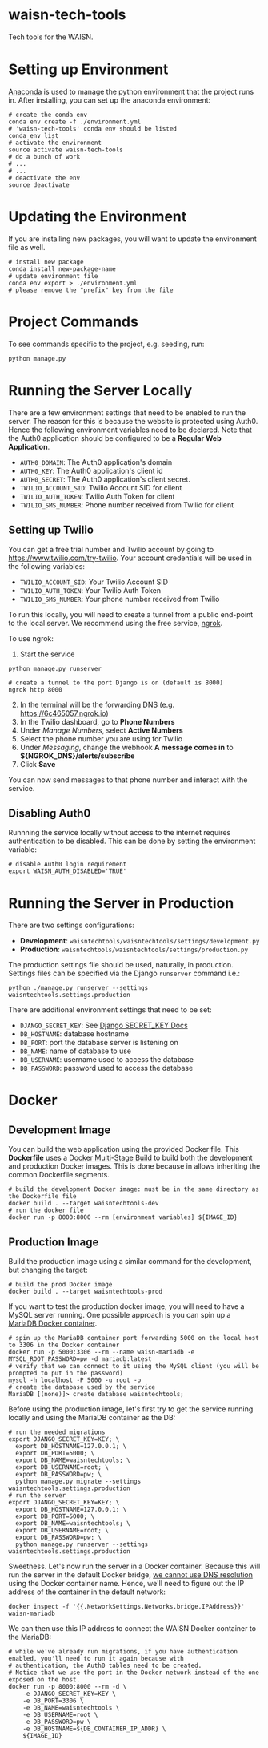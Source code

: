 # waisn-tech-tools

Tech tools for the WAISN.

# Setting up Environment

[Anaconda][] is used to manage the python environment that the project runs in. After installing, you can set up the
anaconda environment:

```
# create the conda env
conda env create -f ./environment.yml
# 'waisn-tech-tools' conda env should be listed
conda env list
# activate the environment
source activate waisn-tech-tools
# do a bunch of work
# ...
# ...
# deactivate the env
source deactivate
```

[Anaconda]: https://www.anaconda.com/

# Updating the Environment

If you are installing new packages, you will want to update the environment file as well.

```
# install new package
conda install new-package-name
# update environment file
conda env export > ./environment.yml
# please remove the "prefix" key from the file
```

# Project Commands

To see commands specific to the project, e.g. seeding, run:

```
python manage.py
```

# Running the Server Locally

There are a few environment settings that need to be enabled to run the server. The reason for this is because the
website is protected using Auth0. Hence the following environment variables need to be declared. Note that the Auth0
application should be configured to be a **Regular Web Application**.

* `AUTH0_DOMAIN`: The Auth0 application's domain
* `AUTH0_KEY`: The Auth0 application's client id
* `AUTH0_SECRET`: The Auth0 application's client secret.
* `TWILIO_ACCOUNT_SID`: Twilio Account SID for client
* `TWILIO_AUTH_TOKEN`: Twilio Auth Token for client
* `TWILIO_SMS_NUMBER`: Phone number received from Twilio for client

## Setting up Twilio

You can get a free trial number and Twilio account by going to https://www.twilio.com/try-twilio. Your account credentials will be used in the following variables:
* `TWILIO_ACCOUNT_SID`: Your Twilio Account SID
* `TWILIO_AUTH_TOKEN`: Your Twilio Auth Token
* `TWILIO_SMS_NUMBER`: Your phone number received from Twilio

To run this locally, you will need to create a tunnel from a public end-point to the local server.  We recommend using the free service, [ngrok](https://ngrok.com/docs).

To use ngrok:
1. Start the service
  ```
  python manage.py runserver

  # create a tunnel to the port Django is on (default is 8000)
  ngrok http 8000
  ```

2. In the terminal will be the forwarding DNS (e.g. https://6c465057.ngrok.io)
3. In the Twilio dashboard, go to **Phone Numbers**
4. Under _Manage Numbers_, select **Active Numbers**
5. Select the phone number you are using for Twilio
6. Under _Messaging_, change the webhook **A message comes in** to  **${NGROK_DNS}/alerts/subscribe**
7. Click **Save**

You can now send messages to that phone number and interact with the service.

## Disabling Auth0

Runnning the service locally without access to the internet requires authentication to be disabled. This can be done by
setting the environment variable:

```
# disable Auth0 login requirement
export WAISN_AUTH_DISABLED='TRUE'
```

# Running the Server in Production

There are two settings configurations:
* **Development**: `waisntechtools/waisntechtools/settings/development.py`
* **Production**: `waisntechtools/waisntechtools/settings/production.py`

The production settings file should be used, naturally, in production. Settings files can be specified via the Django
`runserver` command i.e.:

```
python ./manage.py runserver --settings waisntechtools.settings.production
```

There are additional environment settings that need to be set:

* `DJANGO_SECRET_KEY`: See [Django SECRET_KEY Docs][]
* `DB_HOSTNAME`: database hostname
* `DB_PORT`: port the database server is listening on
* `DB_NAME`: name of database to use
* `DB_USERNAME`: username used to access the database
* `DB_PASSWORD`: password used to access the database

[Django SECRET_KEY Docs]: https://docs.djangoproject.com/en/2.2/ref/settings/#std:setting-SECRET_KEY

# Docker

## Development Image

You can build the web application using the provided Docker file. This **Dockerfile** uses a
[Docker Multi-Stage Build][] to build both the development and production Docker images. This is done because in allows
inheriting the common Dockerfile segments.

```
# build the development Docker image: must be in the same directory as the Dockerfile file
docker build . --target waisntechtools-dev
# run the docker file
docker run -p 8000:8000 --rm [environment variables] ${IMAGE_ID}
```

[Docker Multi-Stage Build]: https://docs.docker.com/develop/develop-images/multistage-build/

## Production Image

Build the production image using a similar command for the development, but changing the target:

```
# build the prod Docker image
docker build . --target waisntechtools-prod
```

If you want to test the production docker image, you will need to have a MySQL server running. One possible approach is
you can spin up a [MariaDB Docker container][].

```
# spin up the MariaDB container port forwarding 5000 on the local host to 3306 in the Docker container
docker run -p 5000:3306 --rm --name waisn-mariadb -e MYSQL_ROOT_PASSWORD=pw -d mariadb:latest
# verify that we can connect to it using the MySQL client (you will be prompted to put in the password)
mysql -h localhost -P 5000 -u root -p
# create the database used by the service
MariaDB [(none)]> create database waisntechtools;
```

Before using the production image, let's first try to get the service running locally and using the MariaDB container
as the DB:

```
# run the needed migrations
export DJANGO_SECRET_KEY=KEY; \
  export DB_HOSTNAME=127.0.0.1; \
  export DB_PORT=5000; \
  export DB_NAME=waisntechtools; \
  export DB_USERNAME=root; \
  export DB_PASSWORD=pw; \
  python manage.py migrate --settings waisntechtools.settings.production
# run the server
export DJANGO_SECRET_KEY=KEY; \
  export DB_HOSTNAME=127.0.0.1; \
  export DB_PORT=5000; \
  export DB_NAME=waisntechtools; \
  export DB_USERNAME=root; \
  export DB_PASSWORD=pw; \
  python manage.py runserver --settings waisntechtools.settings.production
```

Sweetness. Let's now run the server in a Docker container. Because this will run the server in the default Docker
bridge, [we cannot use DNS resolution][] using the Docker container name. Hence, we'll need to figure out the IP address
of the container in the default network:

```
docker inspect -f '{{.NetworkSettings.Networks.bridge.IPAddress}}' waisn-mariadb
```

We can then use this IP address to connect the WAISN Docker container to the MariaDB:

```
# while we've already run migrations, if you have authentication enabled, you'll need to run it again because with
# authentication, the Auth0 tables need to be created.
# Notice that we use the port in the Docker network instead of the one exposed on the host.
docker run -p 8000:8000 --rm -d \
    -e DJANGO_SECRET_KEY=KEY \
    -e DB_PORT=3306 \
    -e DB_NAME=waisntechtools \
    -e DB_USERNAME=root \
    -e DB_PASSWORD=pw \
    -e DB_HOSTNAME=${DB_CONTAINER_IP_ADDR} \
    ${IMAGE_ID}
```

[MariaDB Docker container]: https://hub.docker.com/_/mariadb
[we cannot use DNS resolution]: https://docs.docker.com/v17.09/engine/userguide/networking/#the-default-bridge-network

